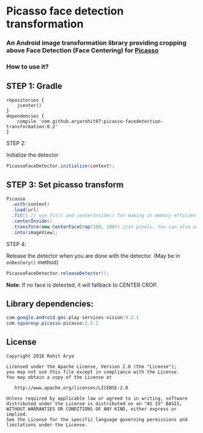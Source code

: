 
# Picasso face detection transformation

### An Android image transformation library providing cropping above Face Detection (Face Centering) for [Picasso](https://github.com/square/picasso)

### How to use it?

STEP 1:
Gradle
-------

```
repositories {
    jcenter()
}
dependencies {
    compile 'com.github.aryarohit07:picasso-facedetection-transformation:0.2'
}
```
STEP 2:

Initialize the detector

```java
PicassoFaceDetector.initialize(context);
```

STEP 3:
Set picasso transform
-------

```java
Picasso
  .with(context)
  .load(url)
  .fit() // use fit() and centerInside() for making it memory efficient.
  .centerInside()
  .transform(new CenterFaceCrop(100, 100)) //in pixels. You can also use CenterFaceCrop(width, height, unit) to provide width, height in DP.
  .into(imageView);
```

STEP 4:

Release the detector when you are done with the detector. (May be in ```onDestory()``` method)

```java
PicassoFaceDetector.releaseDetector();
```

**Note:** If no face is detected, it will fallback to CENTER CROP.

Library dependencies:
------
```java
com.google.android.gms:play-services-vision:9.2.1
com.squareup.picasso:picasso:2.5.2
```

License
-------

    Copyright 2016 Rohit Arya

    Licensed under the Apache License, Version 2.0 (the "License");
    you may not use this file except in compliance with the License.
    You may obtain a copy of the License at

       http://www.apache.org/licenses/LICENSE-2.0

    Unless required by applicable law or agreed to in writing, software
    distributed under the License is distributed on an "AS IS" BASIS,
    WITHOUT WARRANTIES OR CONDITIONS OF ANY KIND, either express or implied.
    See the License for the specific language governing permissions and
    limitations under the License.
